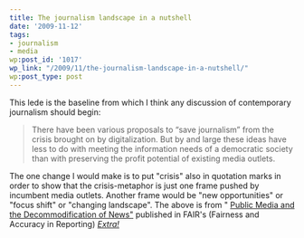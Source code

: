 ```yaml
---
title: The journalism landscape in a nutshell
date: '2009-11-12'
tags:
- journalism
- media
wp:post_id: '1017'
wp_link: "/2009/11/the-journalism-landscape-in-a-nutshell/"
wp:post_type: post
---
```


This lede is the baseline from which I think any discussion of contemporary journalism should begin:

> There have been various proposals to “save journalism” from the crisis brought on by digitalization. But by and large these ideas have less to do with meeting the information needs of a democratic society than with preserving the profit potential of existing media outlets.

The one change I would make is to put "crisis" also in quotation marks in order to show that the crisis-metaphor is just one frame pushed by incumbent media outlets. Another frame would be "new opportunities" or "focus shift" or "changing landscape". The above is from " [Public Media and the Decommodification of News"](http://www.fair.org/index.php?page=3937) published in FAIR's (Fairness and Accuracy in Reporting) [_Extra!_](http://www.fair.org/index.php?page=21&extra_issue_id=245)
